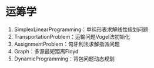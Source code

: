# 运筹学

1. SimplexLinearProgramming：单纯形表求解线性规划问题
2. TransportationProblem：运输问题Vogel法初始化
3. AssignmentProblem：匈牙利法求解指派问题
4. Graph：多源最短距离Floyd
5. DynamicProgramming：背包问题动态规划

